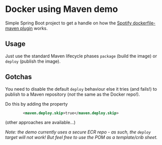 # Docker using Maven demo
Simple Spring Boot project to get a handle on how the [Spotify dockerfile-maven plugin](https://github.com/spotify/dockerfile-maven) works.

## Usage
Just use the standard Maven lifecycle phases `package` (build the image) or `deploy` (publish the image).

## Gotchas
You need to disable the default `deploy` behaviour else it tries (and fails!) to publish to a Maven repository 
(_not_ the same as the Docker repo!).

Do this by adding the property
```xml
        <maven.deploy.skip>true</maven.deploy.skip>
```
(other approaches are available...)

_Note: the demo currently uses a secure ECR repo - as such, the `deploy` target will not work! But feel free to use the 
POM as a template/crib sheet._